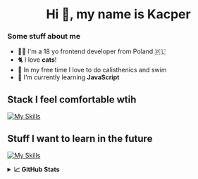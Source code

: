 <h1 align="center">Hi 👋, my name is Kacper</h1>
<h3 align="left">Some stuff about me </h3>
 
- 👨‍💻 I'm a 18 yo frontend developer from Poland 🇵🇱
- 🐈 I love **cats**!
- 💪 In my free time I love to do calisthenics and swim
- 🌱 I’m currently learning **JavaScript**
## Stack I feel comfortable wtih
[![My Skills](https://skillicons.dev/icons?i=html,css,sass,js,git)](https://skillicons.dev)

## Stuff I want to learn in the future
[![My Skills](https://skillicons.dev/icons?i=ts,react,tailwind,figma)](https://skillicons.dev)




<details> <summary> <b>📈 GitHub Stats </b> </summary>
<p><img align="" src="https://github-readme-stats.vercel.app/api/top-langs?username=cybulskikacper&show_icons=true&theme=tokyonight&locale=en&layout=compact" alt="cybulskikacper" /></p>
p><img align="center" src="https://github-readme-streak-stats.herokuapp.com/?user=cybulskikacper&theme=dark" alt="cybulskikacper" /></p>
 </details>



